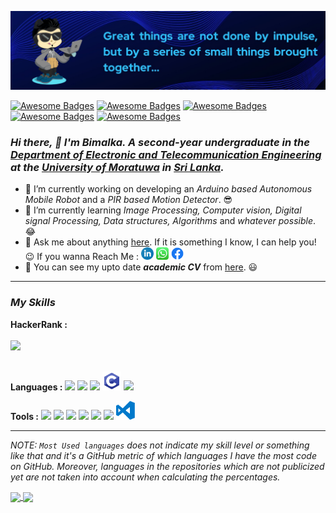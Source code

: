 ![](https://github.com/bimalka98/bimalka98/blob/master/cover.png)

<!--[![Awesome Badges](https://img.shields.io/badge/Welcome-All-brightgreen)]()-->
[![Awesome Badges](https://img.shields.io/badge/Learn-From%20Everyone-blue)]()
[![Awesome Badges](https://img.shields.io/badge/Problem-Solver-blue)]()
[![Awesome Badges](https://img.shields.io/badge/Love-Electronics-blue)]()
[![Awesome Badges](https://img.shields.io/badge/%20-Telecommunication-blue)]()
[![Awesome Badges](https://img.shields.io/badge/%20-Machine%20Vision-blue)]()


<!--<p align="center">-->
<!--<a href="https://bimalka98.github.io/">-->
<!--<img width="100px" src="https://github.com/bimalka98/bimalka98/blob/master/Logos/b98-logo.png" align="center"/>-->
<!--</a>-->


### *Hi there,  👋 I'm Bimalka. A second-year undergraduate in the [Department of Electronic and Telecommunication Engineering](https://ent.uom.lk/) at the [University of Moratuwa](https://uom.lk/) in [Sri Lanka](https://en.wikipedia.org/wiki/Sri_Lanka).*

- 🔭 I’m currently working on developing an *Arduino based Autonomous Mobile Robot* and a *PIR based Motion Detector*. 😎
- 🌱 I’m currently learning *Image Processing, Computer vision, Digital signal Processing, Data structures, Algorithms* and *whatever possible*. 😂
- 💬 Ask me about anything [here](https://github.com/bimalka98/bimalka98/issues). If it is something I know, I can help you! 😉 If you wanna Reach Me : <a href="https://www.linkedin.com/in/bimalka-piyaruwan/"><img height="20" src="https://github.com/bimalka98/bimalka98/blob/master/Logos/li.svg" /></a> 
<a href="https://wa.me/94750296594/"><img height="20" src="https://github.com/bimalka98/bimalka98/blob/master/Logos/whtsapp.svg" /></a>
<a href="https://www.facebook.com/bimalka.piyaruwan/"><img height="20" src="https://github.com/bimalka98/bimalka98/blob/master/Logos/f_logo_RGB-Blue_58.png" /></a>
- 🎯 You can see my upto date ***academic CV*** from [here](https://bimalka98.github.io/assets/CV/BPT_academic_CV.pdf). 😃

---

### *My Skills*

**HackerRank   :**
<code>
 <a href="https://www.hackerrank.com/180631j_entc_18">
 <img height="30" src="https://d3keuzeb2crhkn.cloudfront.net/hackerrank/assets/styleguide/logo_wordmark-f5c5eb61ab0a154c3ed9eda24d0b9e31.svg">
 </a>
</code>

**Languages    :**
<code><img height="30" src="https://upload.wikimedia.org/wikipedia/commons/c/c3/Python-logo-notext.svg"></code>
<code><img height="30" src="https://upload.wikimedia.org/wikipedia/commons/1/18/ISO_C%2B%2B_Logo.svg"></code>
<code><img height="30" src="https://upload.wikimedia.org/wikipedia/commons/2/21/Matlab_Logo.png"></code>
<code><img height="30" src="https://github.com/bimalka98/bimalka98/blob/master/Logos/c-programming.svg"></code>
<code><img height="30" src="https://upload.wikimedia.org/wikipedia/commons/thumb/9/92/LaTeX_logo.svg/1200px-LaTeX_logo.svg.png"></code>

**Tools        :**
<code><img height="30" src="https://upload.wikimedia.org/wikipedia/commons/f/f3/Altium_Designer_logo.png"></code>
<code><img height="30" src="https://blog.digilentinc.com/wp-content/uploads/2015/01/184_multisim_app_icon_ill.png"></code>
<code><img height="30" src="https://banner2.cleanpng.com/20180328/ezw/kisspng-solidworks-computer-aided-design-3d-computer-graph-work-5abb8876c7bd12.1780632115222396068181.jpg"></code>
<code><img height="32" src="https://png4u.com/wp-content/uploads/2019/09/Adobe-Photoshop-CC-PNG-Logo-1024x999.png"></code>
<code><img height="30" src="https://upload.wikimedia.org/wikipedia/commons/e/e0/Git-logo.svg"></code>
<code><img height="30" src="https://seeklogo.com/images/A/atom-logo-19BD90FF87-seeklogo.com.png"></code>
<code><img height="30" src="https://github.com/bimalka98/bimalka98/blob/master/Logos/visual-studio-code.svg"></code>

---

*NOTE: `Most Used languages` does not indicate my skill level or something like that and it's a GitHub metric of which languages I have the most code on GitHub. Moreover, languages in the repositories which are not publicized yet are not taken into account when calculating the percentages.*
<!--dark, radical, merko, gruvbox, tokyonight, onedark, cobalt, synthwave, highcontrast, dracula-->

<a href="https://github.com/anuraghazra/github-readme-stats">
  <!-- Change the `github-readme-stats.anuraghazra1.vercel.app` to `github-readme-stats.vercel.app`  layout=compact-->
  <img align="center" src="https://github-readme-stats.vercel.app/api/top-langs/?username=bimalka98&layout=compact&theme=gruvbox&langs_count=10" />
</a>
<a href="https://github.com/anuraghazra/github-readme-stats">
  <img align="center" src="https://github-readme-stats.vercel.app/api?username=bimalka98&show_icons=true&theme=gruvbox&line_height=27&count_private=true&show_owner=false" />
</a>

